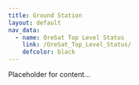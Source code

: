 ```yaml
---
title: Ground Station
layout: default
nav_data:
  - name: OreSat Top Level Status
    link: /OreSat_Top_Level_Status/
    defcolor: black
---
```



Placeholder for content...

